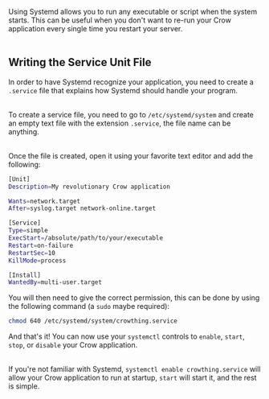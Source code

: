 Using Systemd allows you to run any executable or script when the system starts. This can be useful when you don't want to re-run your Crow application every single time you restart your server.<br><br>

## Writing the Service Unit File
In order to have Systemd recognize your application, you need to create a `.service` file that explains how Systemd should handle your program.<br><br>

To create a service file, you need to go to `/etc/systemd/system` and create an empty text file with the extension `.service`, the file name can be anything.<br><br>

Once the file is created, open it using your favorite text editor and add the following:

```sh
[Unit]
Description=My revolutionary Crow application

Wants=network.target
After=syslog.target network-online.target

[Service]
Type=simple
ExecStart=/absolute/path/to/your/executable
Restart=on-failure
RestartSec=10
KillMode=process

[Install]
WantedBy=multi-user.target
```

You will then need to give the correct permission, this can be done by using the following command (a `sudo` maybe required):

```sh
chmod 640 /etc/systemd/system/crowthing.service
```

And that's it! You can now use your `systemctl` controls to `enable`, `start`, `stop`, or `disable` your Crow application.<br><br>

If you're not familiar with Systemd, `systemctl enable crowthing.service` will allow your Crow application to run at startup, `start` will start it, and the rest is simple.
